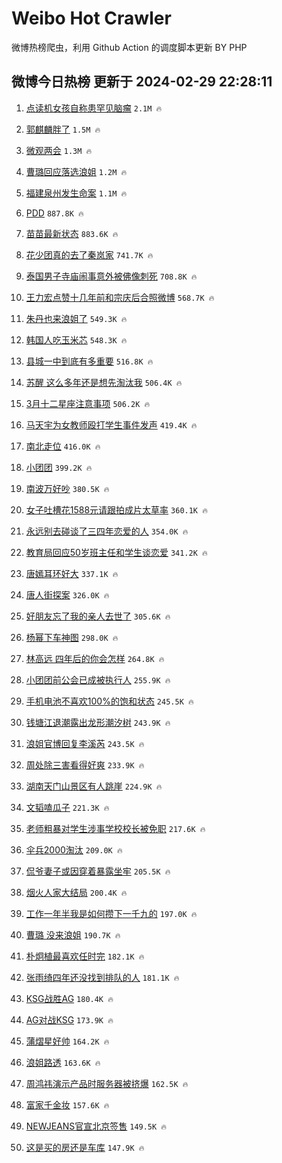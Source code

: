 # Weibo Hot Crawler 



微博热榜爬虫，利用 Github Action 的调度脚本更新 BY PHP 


## 微博今日热榜 更新于 2024-02-29 22:28:11 
1. [点读机女孩自称患罕见脑瘤](https://s.weibo.com/weibo?q=%23%E7%82%B9%E8%AF%BB%E6%9C%BA%E5%A5%B3%E5%AD%A9%E8%87%AA%E7%A7%B0%E6%82%A3%E7%BD%95%E8%A7%81%E8%84%91%E7%98%A4%23&t=31&band_rank=1&Refer=top) `2.1M 🔥` 

1. [郭麒麟胖了](https://s.weibo.com/weibo?q=%23%E9%83%AD%E9%BA%92%E9%BA%9F%E8%83%96%E4%BA%86%23&t=31&band_rank=2&Refer=top) `1.5M 🔥` 

1. [微观两会](https://s.weibo.com/weibo?q=%23%E5%BE%AE%E8%A7%82%E4%B8%A4%E4%BC%9A%23&t=31&band_rank=3&Refer=top) `1.3M 🔥` 

1. [曹璐回应落选浪姐](https://s.weibo.com/weibo?q=%E6%9B%B9%E7%92%90%E5%9B%9E%E5%BA%94%E8%90%BD%E9%80%89%E6%B5%AA%E5%A7%90&t=31&band_rank=4&Refer=top) `1.2M 🔥` 

1. [福建泉州发生命案](https://s.weibo.com/weibo?q=%23%E7%A6%8F%E5%BB%BA%E6%B3%89%E5%B7%9E%E5%8F%91%E7%94%9F%E5%91%BD%E6%A1%88%23&t=31&band_rank=5&Refer=top) `1.1M 🔥` 

1. [PDD](https://s.weibo.com/weibo?q=PDD&t=31&band_rank=6&Refer=top) `887.8K 🔥` 

1. [苗苗最新状态](https://s.weibo.com/weibo?q=%E8%8B%97%E8%8B%97%E6%9C%80%E6%96%B0%E7%8A%B6%E6%80%81&t=31&band_rank=7&Refer=top) `883.6K 🔥` 

1. [花少团真的去了秦岚家](https://s.weibo.com/weibo?q=%23%E8%8A%B1%E5%B0%91%E5%9B%A2%E7%9C%9F%E7%9A%84%E5%8E%BB%E4%BA%86%E7%A7%A6%E5%B2%9A%E5%AE%B6%23&t=31&band_rank=8&Refer=top) `741.7K 🔥` 

1. [泰国男子寺庙闹事意外被佛像刺死](https://s.weibo.com/weibo?q=%23%E6%B3%B0%E5%9B%BD%E7%94%B7%E5%AD%90%E5%AF%BA%E5%BA%99%E9%97%B9%E4%BA%8B%E6%84%8F%E5%A4%96%E8%A2%AB%E4%BD%9B%E5%83%8F%E5%88%BA%E6%AD%BB%23&t=31&band_rank=9&Refer=top) `708.8K 🔥` 

1. [王力宏点赞十几年前和宗庆后合照微博](https://s.weibo.com/weibo?q=%23%E7%8E%8B%E5%8A%9B%E5%AE%8F%E7%82%B9%E8%B5%9E%E5%8D%81%E5%87%A0%E5%B9%B4%E5%89%8D%E5%92%8C%E5%AE%97%E5%BA%86%E5%90%8E%E5%90%88%E7%85%A7%E5%BE%AE%E5%8D%9A%23&t=31&band_rank=10&Refer=top) `568.7K 🔥` 

1. [朱丹也来浪姐了](https://s.weibo.com/weibo?q=%23%E6%9C%B1%E4%B8%B9%E4%B9%9F%E6%9D%A5%E6%B5%AA%E5%A7%90%E4%BA%86%23&t=31&band_rank=11&Refer=top) `549.3K 🔥` 

1. [韩国人吃玉米芯](https://s.weibo.com/weibo?q=%E9%9F%A9%E5%9B%BD%E4%BA%BA%E5%90%83%E7%8E%89%E7%B1%B3%E8%8A%AF&t=31&band_rank=12&Refer=top) `548.3K 🔥` 

1. [县城一中到底有多重要](https://s.weibo.com/weibo?q=%23%E5%8E%BF%E5%9F%8E%E4%B8%80%E4%B8%AD%E5%88%B0%E5%BA%95%E6%9C%89%E5%A4%9A%E9%87%8D%E8%A6%81%23&t=31&band_rank=13&Refer=top) `516.8K 🔥` 

1. [苏醒 这么多年还是想先淘汰我](https://s.weibo.com/weibo?q=%E8%8B%8F%E9%86%92%20%E8%BF%99%E4%B9%88%E5%A4%9A%E5%B9%B4%E8%BF%98%E6%98%AF%E6%83%B3%E5%85%88%E6%B7%98%E6%B1%B0%E6%88%91&t=31&band_rank=14&Refer=top) `506.4K 🔥` 

1. [3月十二星座注意事项](https://s.weibo.com/weibo?q=%233%E6%9C%88%E5%8D%81%E4%BA%8C%E6%98%9F%E5%BA%A7%E6%B3%A8%E6%84%8F%E4%BA%8B%E9%A1%B9%23&t=31&band_rank=15&Refer=top) `506.2K 🔥` 

1. [马天宇为女教师殴打学生事件发声](https://s.weibo.com/weibo?q=%23%E9%A9%AC%E5%A4%A9%E5%AE%87%E4%B8%BA%E5%A5%B3%E6%95%99%E5%B8%88%E6%AE%B4%E6%89%93%E5%AD%A6%E7%94%9F%E4%BA%8B%E4%BB%B6%E5%8F%91%E5%A3%B0%23&t=31&band_rank=16&Refer=top) `419.4K 🔥` 

1. [南北走位](https://s.weibo.com/weibo?q=%E5%8D%97%E5%8C%97%E8%B5%B0%E4%BD%8D&t=31&band_rank=17&Refer=top) `416.0K 🔥` 

1. [小团团](https://s.weibo.com/weibo?q=%E5%B0%8F%E5%9B%A2%E5%9B%A2&t=31&band_rank=18&Refer=top) `399.2K 🔥` 

1. [南波万好吵](https://s.weibo.com/weibo?q=%E5%8D%97%E6%B3%A2%E4%B8%87%E5%A5%BD%E5%90%B5&t=31&band_rank=19&Refer=top) `380.5K 🔥` 

1. [女子吐槽花1588元请跟拍成片太草率](https://s.weibo.com/weibo?q=%23%E5%A5%B3%E5%AD%90%E5%90%90%E6%A7%BD%E8%8A%B11588%E5%85%83%E8%AF%B7%E8%B7%9F%E6%8B%8D%E6%88%90%E7%89%87%E5%A4%AA%E8%8D%89%E7%8E%87%23&t=31&band_rank=20&Refer=top) `360.1K 🔥` 

1. [永远别去碰谈了三四年恋爱的人](https://s.weibo.com/weibo?q=%23%E6%B0%B8%E8%BF%9C%E5%88%AB%E5%8E%BB%E7%A2%B0%E8%B0%88%E4%BA%86%E4%B8%89%E5%9B%9B%E5%B9%B4%E6%81%8B%E7%88%B1%E7%9A%84%E4%BA%BA%23&t=31&band_rank=21&Refer=top) `354.0K 🔥` 

1. [教育局回应50岁班主任和学生谈恋爱](https://s.weibo.com/weibo?q=%23%E6%95%99%E8%82%B2%E5%B1%80%E5%9B%9E%E5%BA%9450%E5%B2%81%E7%8F%AD%E4%B8%BB%E4%BB%BB%E5%92%8C%E5%AD%A6%E7%94%9F%E8%B0%88%E6%81%8B%E7%88%B1%23&t=31&band_rank=22&Refer=top) `341.2K 🔥` 

1. [唐嫣耳环好大](https://s.weibo.com/weibo?q=%23%E5%94%90%E5%AB%A3%E8%80%B3%E7%8E%AF%E5%A5%BD%E5%A4%A7%23&t=31&band_rank=23&Refer=top) `337.1K 🔥` 

1. [唐人街探案](https://s.weibo.com/weibo?q=%E5%94%90%E4%BA%BA%E8%A1%97%E6%8E%A2%E6%A1%88&t=31&band_rank=24&Refer=top) `326.0K 🔥` 

1. [好朋友忘了我的亲人去世了](https://s.weibo.com/weibo?q=%E5%A5%BD%E6%9C%8B%E5%8F%8B%E5%BF%98%E4%BA%86%E6%88%91%E7%9A%84%E4%BA%B2%E4%BA%BA%E5%8E%BB%E4%B8%96%E4%BA%86&t=31&band_rank=25&Refer=top) `305.6K 🔥` 

1. [杨幂下车神图](https://s.weibo.com/weibo?q=%23%E6%9D%A8%E5%B9%82%E4%B8%8B%E8%BD%A6%E7%A5%9E%E5%9B%BE%23&t=31&band_rank=26&Refer=top) `298.0K 🔥` 

1. [林高远 四年后的你会怎样](https://s.weibo.com/weibo?q=%E6%9E%97%E9%AB%98%E8%BF%9C%20%E5%9B%9B%E5%B9%B4%E5%90%8E%E7%9A%84%E4%BD%A0%E4%BC%9A%E6%80%8E%E6%A0%B7&t=31&band_rank=27&Refer=top) `264.8K 🔥` 

1. [小团团前公会已成被执行人](https://s.weibo.com/weibo?q=%23%E5%B0%8F%E5%9B%A2%E5%9B%A2%E5%89%8D%E5%85%AC%E4%BC%9A%E5%B7%B2%E6%88%90%E8%A2%AB%E6%89%A7%E8%A1%8C%E4%BA%BA%23&t=31&band_rank=28&Refer=top) `255.9K 🔥` 

1. [手机电池不喜欢100%的饱和状态](https://s.weibo.com/weibo?q=%23%E6%89%8B%E6%9C%BA%E7%94%B5%E6%B1%A0%E4%B8%8D%E5%96%9C%E6%AC%A2100%25%E7%9A%84%E9%A5%B1%E5%92%8C%E7%8A%B6%E6%80%81%23&t=31&band_rank=29&Refer=top) `245.5K 🔥` 

1. [钱塘江退潮露出龙形潮汐树](https://s.weibo.com/weibo?q=%23%E9%92%B1%E5%A1%98%E6%B1%9F%E9%80%80%E6%BD%AE%E9%9C%B2%E5%87%BA%E9%BE%99%E5%BD%A2%E6%BD%AE%E6%B1%90%E6%A0%91%23&t=31&band_rank=30&Refer=top) `243.9K 🔥` 

1. [浪姐官博回复李溪芮](https://s.weibo.com/weibo?q=%23%E6%B5%AA%E5%A7%90%E5%AE%98%E5%8D%9A%E5%9B%9E%E5%A4%8D%E6%9D%8E%E6%BA%AA%E8%8A%AE%23&t=31&band_rank=31&Refer=top) `243.5K 🔥` 

1. [周处除三害看得好爽](https://s.weibo.com/weibo?q=%E5%91%A8%E5%A4%84%E9%99%A4%E4%B8%89%E5%AE%B3%E7%9C%8B%E5%BE%97%E5%A5%BD%E7%88%BD&t=31&band_rank=32&Refer=top) `233.9K 🔥` 

1. [湖南天门山景区有人跳崖](https://s.weibo.com/weibo?q=%23%E6%B9%96%E5%8D%97%E5%A4%A9%E9%97%A8%E5%B1%B1%E6%99%AF%E5%8C%BA%E6%9C%89%E4%BA%BA%E8%B7%B3%E5%B4%96%23&t=31&band_rank=33&Refer=top) `224.9K 🔥` 

1. [文韬嗑瓜子](https://s.weibo.com/weibo?q=%E6%96%87%E9%9F%AC%E5%97%91%E7%93%9C%E5%AD%90&t=31&band_rank=34&Refer=top) `221.3K 🔥` 

1. [老师粗暴对学生涉事学校校长被免职](https://s.weibo.com/weibo?q=%23%E8%80%81%E5%B8%88%E7%B2%97%E6%9A%B4%E5%AF%B9%E5%AD%A6%E7%94%9F%E6%B6%89%E4%BA%8B%E5%AD%A6%E6%A0%A1%E6%A0%A1%E9%95%BF%E8%A2%AB%E5%85%8D%E8%81%8C%23&t=31&band_rank=35&Refer=top) `217.6K 🔥` 

1. [伞兵2000淘汰](https://s.weibo.com/weibo?q=%23%E4%BC%9E%E5%85%B52000%E6%B7%98%E6%B1%B0%23&t=31&band_rank=36&Refer=top) `209.0K 🔥` 

1. [侃爷妻子或因穿着暴露坐牢](https://s.weibo.com/weibo?q=%23%E4%BE%83%E7%88%B7%E5%A6%BB%E5%AD%90%E6%88%96%E5%9B%A0%E7%A9%BF%E7%9D%80%E6%9A%B4%E9%9C%B2%E5%9D%90%E7%89%A2%23&t=31&band_rank=37&Refer=top) `205.5K 🔥` 

1. [烟火人家大结局](https://s.weibo.com/weibo?q=%E7%83%9F%E7%81%AB%E4%BA%BA%E5%AE%B6%E5%A4%A7%E7%BB%93%E5%B1%80&t=31&band_rank=38&Refer=top) `200.4K 🔥` 

1. [工作一年半我是如何攒下一千九的](https://s.weibo.com/weibo?q=%23%E5%B7%A5%E4%BD%9C%E4%B8%80%E5%B9%B4%E5%8D%8A%E6%88%91%E6%98%AF%E5%A6%82%E4%BD%95%E6%94%92%E4%B8%8B%E4%B8%80%E5%8D%83%E4%B9%9D%E7%9A%84%23&t=31&band_rank=39&Refer=top) `197.0K 🔥` 

1. [曹璐 没来浪姐](https://s.weibo.com/weibo?q=%E6%9B%B9%E7%92%90%20%E6%B2%A1%E6%9D%A5%E6%B5%AA%E5%A7%90&t=31&band_rank=40&Refer=top) `190.7K 🔥` 

1. [朴炯植最喜欢任时完](https://s.weibo.com/weibo?q=%23%E6%9C%B4%E7%82%AF%E6%A4%8D%E6%9C%80%E5%96%9C%E6%AC%A2%E4%BB%BB%E6%97%B6%E5%AE%8C%23&t=31&band_rank=41&Refer=top) `182.1K 🔥` 

1. [张雨绮四年还没找到排队的人](https://s.weibo.com/weibo?q=%23%E5%BC%A0%E9%9B%A8%E7%BB%AE%E5%9B%9B%E5%B9%B4%E8%BF%98%E6%B2%A1%E6%89%BE%E5%88%B0%E6%8E%92%E9%98%9F%E7%9A%84%E4%BA%BA%23&t=31&band_rank=42&Refer=top) `181.1K 🔥` 

1. [KSG战胜AG](https://s.weibo.com/weibo?q=%23KSG%E6%88%98%E8%83%9CAG%23&t=31&band_rank=43&Refer=top) `180.4K 🔥` 

1. [AG对战KSG](https://s.weibo.com/weibo?q=%23AG%E5%AF%B9%E6%88%98KSG%23&t=31&band_rank=44&Refer=top) `173.9K 🔥` 

1. [蒲熠星好帅](https://s.weibo.com/weibo?q=%E8%92%B2%E7%86%A0%E6%98%9F%E5%A5%BD%E5%B8%85&t=31&band_rank=45&Refer=top) `164.2K 🔥` 

1. [浪姐路透](https://s.weibo.com/weibo?q=%E6%B5%AA%E5%A7%90%E8%B7%AF%E9%80%8F&t=31&band_rank=46&Refer=top) `163.6K 🔥` 

1. [周鸿祎演示产品时服务器被挤爆](https://s.weibo.com/weibo?q=%23%E5%91%A8%E9%B8%BF%E7%A5%8E%E6%BC%94%E7%A4%BA%E4%BA%A7%E5%93%81%E6%97%B6%E6%9C%8D%E5%8A%A1%E5%99%A8%E8%A2%AB%E6%8C%A4%E7%88%86%23&t=31&band_rank=47&Refer=top) `162.5K 🔥` 

1. [富家千金妆](https://s.weibo.com/weibo?q=%E5%AF%8C%E5%AE%B6%E5%8D%83%E9%87%91%E5%A6%86&t=31&band_rank=48&Refer=top) `157.6K 🔥` 

1. [NEWJEANS官宣北京签售](https://s.weibo.com/weibo?q=%23NEWJEANS%E5%AE%98%E5%AE%A3%E5%8C%97%E4%BA%AC%E7%AD%BE%E5%94%AE%23&t=31&band_rank=49&Refer=top) `149.5K 🔥` 

1. [这是买的房还是车库](https://s.weibo.com/weibo?q=%23%E8%BF%99%E6%98%AF%E4%B9%B0%E7%9A%84%E6%88%BF%E8%BF%98%E6%98%AF%E8%BD%A6%E5%BA%93%23&t=31&band_rank=50&Refer=top) `147.9K 🔥` 


